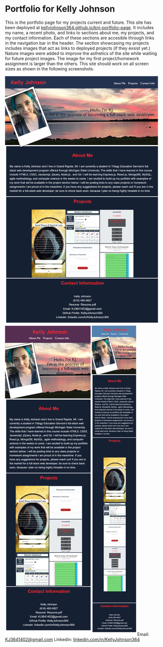 # Portfolio for Kelly Johnson

This is the portfolio page for my projects current and future.  This site has been deployed at [kellyjohnson364.github.io/knj-portfolio-page](https://kellyjohnson364.github.io/knj-portfolio-page/). It includes my name, a recent photo, and links to sections about me, my projects, and my contact information.  Each of these sections are accesible through links in the navigation bar in the header. The section showcasing my projects includes images that act as links to deployed projects (if they exsist yet.) Nature images were added to improve the asthetics of the site while waiting for future project images. The image for my first project/homework assignment is larger than the others.  This site should work on all screen sizes as shown in the following screenshots.

![Screenshot 1 of site](./images/screenshot_5.png)
![Screenshot 2 of site](./images/screenshot_4.png)
![Screenshot 3 of site](./images/screenshot_3.png)
Email: KJ3641402@gmail.com
Linkedin: [linkedin.com/in/KellyJohnson364](https://www.linkedin.com/in/kelly-johnson-473227202)
